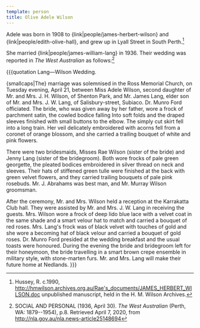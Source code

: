 ```yaml
---
template: person
title: Olive Adele Wilson
---
```


Adele was born in 1908 to {link|people/james-herbert-wilson} and {link|people/edith-olive-hall},
and grew up in Lyall Street in South Perth.[^rae1]

She married {link|people/james-william-lang} in 1936.
Their wedding was reported in *The West Australian* as follows:[^WestAust1936]

{{{quotation
Lang—Wilson Wedding.

{smallcaps|The} marriage was solemnised in the Ross Memorial Church, on Tuesday evening, April 21, between Miss Adele Wilson,
second daughter of Mr. and Mrs. J. H. Wilson, of Shenton Park, and Mr. James Lang, elder son of Mr. and Mrs. J. W. Lang,
of Salisbury-street, Subiaco. Dr. Munro Ford officiated. The bride, who was given away by her father,
wore a frock of parchment satin, the cowled bodice falling Into soft folds and the draped sleeves finished with small buttons
to the elbow. The simply cut skirt fell into a long train. Her veil delicately embroidered with acorns fell from a
coronet of orange blossom, and she carried a trailing bouquet of white and pink flowers.

There were two bridesmaids, Misses Rae Wilson (sister of the bride) and Jenny Lang (sister of tbe bridegroom).
Both wore frocks of pale green georgette, the pleated bodices embroidered in silver thread on neck and sleeves.
Their hats of stiffened green tulle were finished at the back with green velvet flowers,
and they carried trailing bouquets of pale pink rosebuds.
Mr. J. Abrahams was best man, and Mr. Murray Wilson groomsman.

After the ceremony, Mr. and Mrs. Wilson held a reception at the Karrakatta Club hall.
They were assisted by Mr. and Mrs. J. W. Lang in receiving the guests.
Mrs. Wilson wore a frock of deep lido blue lace with a velvet coat in the same shade and a smart velour hat to match and carried a bouquet of red roses.
Mrs. Lang's frock was of black velvet with touches of gold and she wore a becoming hat of black velour and carried a bouquet of gold roses.
Dr. Munro Ford presided at the wedding breakfast and the usual toasts were honoured.
During the evening the bride and bridegroom left for their honeymoon, the bride travelling in a smart brown crepe ensemble in military style,
with stone-marten furs. Mr. and Mrs. Lang will make their future home at Nedlands.
}}}

[^rae1]:
	Hussey, R. c.1990, http://hmwilson.archives.org.au/Rae's_documents/JAMES_HERBERT_WILSON.doc
	unpublished manuscript, held in the  H. M. Wilson Archives.

[^WestAust1936]:
	SOCIAL AND PERSONAL (1936, April 30). *The West Australian* (Perth, WA: 1879--1954), p.8.
	Retrieved April 7, 2020, from http://nla.gov.au/nla.news-article25148694
